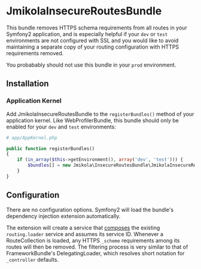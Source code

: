 # JmikolaInsecureRoutesBundle

This bundle removes HTTPS schema requirements from all routes in your Symfony2
application, and is especially helpful if your `dev` or `test` environments are
not configured with SSL and you would like to avoid maintaining a separate copy
of your routing configuration with HTTPS requirements removed.

You probabably should not use this bundle in your `prod` environment.

## Installation

### Application Kernel

Add JmikolaInsecureRoutesBundle to the `registerBundles()` method of your
application kernel. Like WebProfilerBundle, this bundle should only be enabled
for your `dev` and `test` environments:

``` php
# app/AppKernel.php

public function registerBundles()
{
    if (in_array($this->getEnvironment(), array('dev', 'test'))) {
        $bundles[] = new Jmikola\InsecureRoutesBundle\JmikolaInsecureRoutesBundle();
    }
}
```

## Configuration

There are no configuration options. Symfony2 will load the bundle's dependency
injection extension automatically.

The extension will create a service that [composes][] the existing
`routing.loader` service and assumes its service ID. Whenever a RouteCollection
is loaded, any HTTPS `_scheme` requirements among its routes will then be
removed. The filtering process is very similar to that of FrameworkBundle's
DelegatingLoader, which resolves short notation for `_controller` defaults.

  [composes]: http://en.wikipedia.org/wiki/Object_composition
